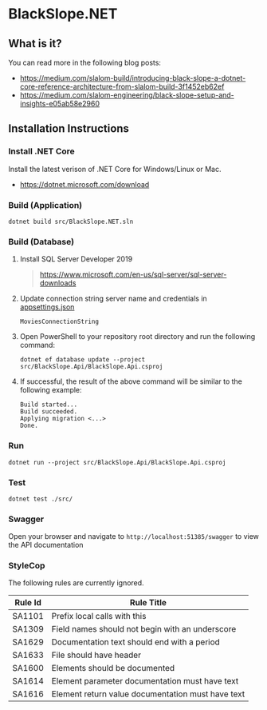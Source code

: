 # BlackSlope.NET

## What is it?

You can read more in the following blog posts:

* https://medium.com/slalom-build/introducing-black-slope-a-dotnet-core-reference-architecture-from-slalom-build-3f1452eb62ef
* https://medium.com/slalom-engineering/black-slope-setup-and-insights-e05ab58e2960

## Installation Instructions

### Install .NET Core
Install the latest verison of .NET Core for Windows/Linux or Mac.
* https://dotnet.microsoft.com/download

### Build (Application)

	dotnet build src/BlackSlope.NET.sln

### Build (Database)

1. Install SQL Server Developer 2019
    > https://www.microsoft.com/en-us/sql-server/sql-server-downloads
2. Update connection string server name and credentials in [appsettings.json](./src/BlackSlope.Api/appsettings.json)
    ```
    MoviesConnectionString
    ```
3. Open PowerShell to your repository root directory and run the following command:
    ```
    dotnet ef database update --project src/BlackSlope.Api/BlackSlope.Api.csproj
    ```
4. If successful, the result of the above command will be similar to the following example:
    ```
    Build started...
    Build succeeded.
    Applying migration <...>
    Done.
    ```

### Run

	dotnet run --project src/BlackSlope.Api/BlackSlope.Api.csproj

### Test

    dotnet test ./src/

### Swagger
Open your browser and navigate to ```http://localhost:51385/swagger``` to view the API documentation

### StyleCop
The following rules are currently ignored.

| Rule Id | Rule Title |
| --- | --- |
| SA1101 | Prefix local calls with this |
| SA1309 | Field names should not begin with an underscore |
| SA1629 | Documentation text should end with a period |
| SA1633 | File should have header |
| SA1600 | Elements should be documented |
| SA1614 | Element parameter documentation must have text |
| SA1616 | Element return value documentation must have text |
